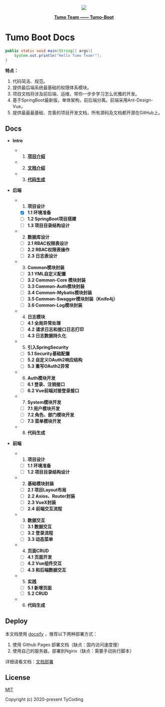 <p align="center">
    <img src="http://cdn.tycoding.cn/MIK-WxRzP9.png" />
</p>
<p align="center">
    <a href="https://github.com/Tumo-Team" target="_blank">
        <strong>Tumo Team —— Tumo-Boot</strong>
    </a>
</p>

# Tumo Boot Docs

```java
public static void main(String[] args){
    System.out.println("Hello Tumo Team!");
}
```

**特点：**

1. 代码简洁、规范。
2. 提供最后端系统最基础的权限体系模块。
3. 项目文档将涉及前后端、运维，带你一步步学习怎么优雅的开发。
4. 基于SpringBoot最新版，单体架构，前后端分离。前端采用Ant-Design-Vue。
5. 提供最最最基础、完善的项目开发文档，所有源码及文档都开源在GitHub上。

## Docs

- **Intro**
  - 1. **[项目介绍](docs/intro/1.intro.md)**
  - 2. **[文档介绍](docs/intro/2.docs-introduce.md)**
  - 3. **[代码生成](docs/intro/3.generate.md)**

- **后端**
  
  - 1. **项目设计**
    
    - [x] **1.1 环境准备**
    - [ ] **1.2 SpringBoot项目搭建**
    - [ ] **1.3 项目目录结构设计**
  
  - 2. **数据库设计**

    - [ ] **2.1 RBAC权限表设计**
    - [ ] **2.2 RBAC权限表操作**
    - [ ] **2.3 日志表设计**

  - 3. **Common模块封装**
  
    - [ ] **3.1 YML自定义配置**
    - [ ] **3.2 Common-Core 模块封装**
    - [ ] **3.3 Common-Auth模块封装**
    - [ ] **3.4 Common-Mybatis模块封装**
    - [ ] **3.5 Common-Swagger模块封装（Knife4j）**
    - [ ] **3.6 Common-Log模块封装**
  
  - 4. **日志模块**
  
    - [ ] **4.1 全局异常处理**
    - [ ] **4.2 请求日志和接口日志打印**
    - [ ] **4.3 日志数据持久化**
  
  - 5. **引入SpringSecurity**
  
    - [ ] **5.1 Security基础配置**
    - [ ] **5.2 自定义OAuth2响应结构**
    - [ ] **5.3 重写OAuth2异常**
  
  - 6. **Auth模块开发**
  
    - [ ] **6.1 登录、注销接口**
    - [ ] **6.2 Vue前端对接登录接口**
  
  - 7. **System模块开发**
  
    - [ ] **7.1 用户模块开发**
    - [ ] **7.2 角色、部门模块开发**
    - [ ] **7.3 菜单模块开发**
  
  - 8. **代码生成**
  

  
- **前端**

  - 1. **项目设计**

    - [ ] **1.1 环境准备**
    - [ ] **1.2 项目目录结构设计**

  - 2. **基础模块封装**

    - [ ] **2.1 项目Layout布局**
    - [ ] **2.2 Axios、Router封装**
    - [ ] **2.3 VueX封装**
    - [ ] **2.4 前端交互流程**

  - 3. **数据交互**

    - [ ] **3.1 数据交互**
    - [ ] **3.2 登录流程**
    - [ ] **3.3 动态菜单**

  - 4. **页面CRUD**

    - [ ] **4.1 页面开发**
    - [ ] **4.2 Vue组件交互**
    - [ ] **4.3 和后端数据交互**

  - 5. **实践**

    - [ ] **5.1 新增页面**
    - [ ] **5.2 CRUD**

  - 6. **代码生成**



## Deploy

本文档使用 [docsify](https://docsify.js.org/#/) ，推荐以下两种部署方式：

1. 使用 Github Pages 部署文档（缺点：国内访问速度慢）
2. 使用自己的服务器，部署到Nginx（缺点：需要手动执行脚本）

详细请看文档：[文档部署](docs/other/deploy.md)


## License

[MIT](https://github.com/Tumo-Team/Tumo-Boot/blob/master/LICENSE)

Copyright (c) 2020-present TyCoding
